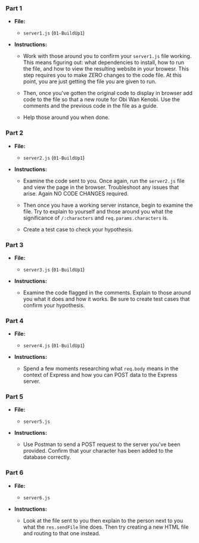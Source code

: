 ### Part 1

* **File:**

	* `server1.js` (`01-BuildUp1`)

* **Instructions:**
	
	* Work with those around you to confirm your `server1.js` file working. This means figuring out: what dependencies to install, how to run the file, and how to view the resulting website in your browesr. This step requires you to make ZERO changes to the code file. At this point, you are just getting the file you are given to run.

	* Then, once you've gotten the original code to display in browser add code to the file so that a new route for Obi Wan Kenobi. Use the comments and the previous code in the file as a guide. 

	* Help those around you when done. 

### Part 2

* **File:**

	* `server2.js` (`01-BuildUp1`)

* **Instructions:**
	
	* Examine the code sent to you. Once again, run the `server2.js` file and view the page in the browser. Troubleshoot any issues that arise. Again NO CODE CHANGES required.

	* Then once you have a working server instance, begin to examine the file. Try to explain to yourself and those around you what the significance of `/:characters` and `req.params.characters` is.

	* Create a test case to check your hypothesis. 

### Part 3

* **File:**

	* `server3.js` (`01-BuildUp1`)

* **Instructions:**
	
	* Examine the code flagged in the comments. Explain to those around you what it does and how it works. Be sure to create test cases that confirm your hypothesis.

### Part 4

* **File:**

	* `server4.js` (`01-BuildUp1`)

* **Instructions:**
	
	* Spend a few moments researching what `req.body` means in the context of Express and how you can POST data to the Express server. 

### Part 5

* **File:**
	
	* `server5.js`

* **Instructions:**

	* Use Postman to send a POST request to the server you've been provided. Confirm that your character has been added to the database correctly. 

### Part 6


* **File:**
	
	* `server6.js`

* **Instructions:**

	* Look at the file sent to you then explain to the person next to you what the `res.sendFile` line does. Then try creating a new HTML file and routing to that one instead.  



